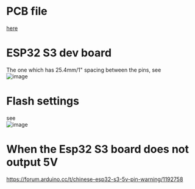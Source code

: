 # PCB file
[here](Wiring/Esp32S3_V4/Gerber_DIY_FFB_Pedal_PCB_V4_PCB.zip)

# ESP32 S3 dev board
The one which has 25.4mm/1" spacing between the pins, see<br>
![image](https://github.com/ChrGri/DIY-Sim-Racing-FFB-Pedal/assets/21274895/f81e36fa-fb8f-49a2-988e-75302aabfc27)



# Flash settings
see <br> ![image](https://github.com/ChrGri/DIY-Sim-Racing-FFB-Pedal/assets/21274895/dc73cd64-73c5-4bd5-ba5f-7b06a87677b7)


# When the Esp32 S3 board does not output 5V
https://forum.arduino.cc/t/chinese-esp32-s3-5v-pin-warning/1192758
